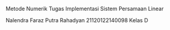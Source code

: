 Metode Numerik
Tugas Implementasi Sistem Persamaan Linear

Nalendra Faraz Putra Rahadyan
21120122140098
Kelas D
